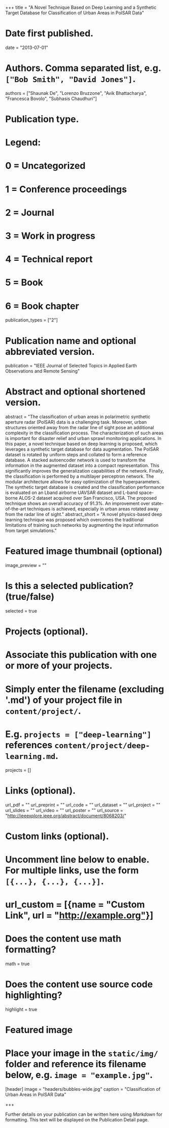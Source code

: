 +++
title = "A Novel Technique Based on Deep Learning and a Synthetic Target Database for Classification of Urban Areas in PolSAR Data"

# Date first published.
date = "2013-07-01"

# Authors. Comma separated list, e.g. `["Bob Smith", "David Jones"]`.
authors = ["Shaunak De", "Lorenzo Bruzzone", "Avik Bhattacharya", "Francesca Bovolo", "Subhasis Chaudhuri"]

# Publication type.
# Legend:
# 0 = Uncategorized
# 1 = Conference proceedings
# 2 = Journal
# 3 = Work in progress
# 4 = Technical report
# 5 = Book
# 6 = Book chapter
publication_types = ["2"]

# Publication name and optional abbreviated version.
publication = "IEEE Journal of Selected Topics in Applied Earth Observations and Remote Sensing"

# Abstract and optional shortened version.
abstract = "The classification of urban areas in polarimetric synthetic aperture radar (PolSAR) data is a challenging task. Moreover, urban structures oriented away from the radar line of sight pose an additional complexity in the classification process. The characterization of such areas is important for disaster relief and urban sprawl monitoring applications. In this paper, a novel technique based on deep learning is proposed, which leverages a synthetic target database for data augmentation. The PolSAR dataset is rotated by uniform steps and collated to form a reference database. A stacked autoencoder network is used to transform the information in the augmented dataset into a compact representation. This significantly improves the generalization capabilities of the network. Finally, the classification is performed by a multilayer perceptron network. The modular architecture allows for easy optimization of the hyperparameters. The synthetic target database is created and the classification performance is evaluated on an Lband airborne UAVSAR dataset and L-band space-borne ALOS-2 dataset acquired over San Francisco, USA. The proposed technique shows an overall accuracy of 91.3%. An improvement over state-of-the-art techniques is achieved, especially in urban areas rotated away from the radar line of sight."
abstract_short = "A novel physics-based deep learning technique was proposed which overcomes the traditional limitations of training such networks by augmenting the input information from target simulations."

# Featured image thumbnail (optional)
image_preview = ""

# Is this a selected publication? (true/false)
selected = true

# Projects (optional).
#   Associate this publication with one or more of your projects.
#   Simply enter the filename (excluding '.md') of your project file in `content/project/`.
#   E.g. `projects = ["deep-learning"]` references `content/project/deep-learning.md`.
projects = []

# Links (optional).
url_pdf = ""
url_preprint = ""
url_code = ""
url_dataset = ""
url_project = ""
url_slides = ""
url_video = ""
url_poster = ""
url_source = "http://ieeexplore.ieee.org/abstract/document/8068203/"

# Custom links (optional).
#   Uncomment line below to enable. For multiple links, use the form `[{...}, {...}, {...}]`.
# url_custom = [{name = "Custom Link", url = "http://example.org"}]

# Does the content use math formatting?
math = true

# Does the content use source code highlighting?
highlight = true

# Featured image
# Place your image in the `static/img/` folder and reference its filename below, e.g. `image = "example.jpg"`.
[header]
image = "headers/bubbles-wide.jpg"
caption = "Classification of Urban Areas in PolSAR Data"

+++

Further details on your publication can be written here using *Markdown* for formatting. This text will be displayed on the Publication Detail page.
